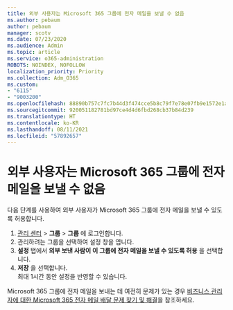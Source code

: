 ```yaml
---
title: 외부 사용자는 Microsoft 365 그룹에 전자 메일을 보낼 수 없음
ms.author: pebaum
author: pebaum
manager: scotv
ms.date: 07/23/2020
ms.audience: Admin
ms.topic: article
ms.service: o365-administration
ROBOTS: NOINDEX, NOFOLLOW
localization_priority: Priority
ms.collection: Adm_O365
ms.custom:
- "6115"
- "9003200"
ms.openlocfilehash: 88890b757c7fc7b44d3f474cce5b8c79f7e78e07fb9e1572e1a27f8f17e36274
ms.sourcegitcommit: 920051182781bd97ce4d4d6fbd268cb37b84d239
ms.translationtype: HT
ms.contentlocale: ko-KR
ms.lasthandoff: 08/11/2021
ms.locfileid: "57892657"
---
```

# <a name="external-users-cant-send-email-to-microsoft-365-group"></a>외부 사용자는 Microsoft 365 그룹에 전자 메일을 보낼 수 없음

다음 단계를 사용하여 외부 사용자가 Microsoft 365 그룹에 전자 메일을 보낼 수 있도록 허용합니다.

1. [관리 센터](https://admin.microsoft.com/) > **그룹** > **그룹** 에 로그인합니다.
2. 관리하려는 그룹을 선택하여 설정 창을 엽니다.
3. **설정** 탭에서 **외부 보낸 사람이 이 그룹에 전자 메일을 보낼 수 있도록 허용** 을 선택합니다.
4. **저장** 을 선택합니다.</br>
    최대 1시간 동안 설정을 반영할 수 있습니다. 

Microsoft 365 그룹에 전자 메일을 보내는 데 여전히 문제가 있는 경우 [비즈니스 관리자에 대한 Microsoft 365 전자 메일 배달 문제 찾기 및 해결](https://docs.microsoft.com/exchange/troubleshoot/email-delivery/email-delivery-issues)을 참조하세요.
